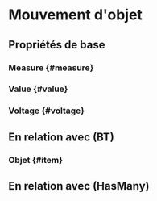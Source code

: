 # Mouvement d'objet



## Propriétés de base

### Measure {#measure}
        

### Value {#value}
        

### Voltage {#voltage}
        


## En relation avec (BT)

### Objet {#item}
        


## En relation avec (HasMany)



<!--- THIS FILE IS GENERATED PLEASE DO NOT EDIT IT DIRECTLY --->
